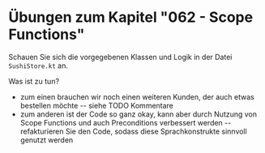 # Übungen zum Kapitel "062 - Scope Functions"

Schauen Sie sich die vorgegebenen Klassen und Logik in der Datei `SushiStore.kt` an.

Was ist zu tun?

- zum einen brauchen wir noch einen weiteren Kunden, der auch etwas bestellen möchte -- siehe TODO Kommentare
- zum anderen ist der Code so ganz okay, kann aber durch Nutzung von Scope Functions und auch Preconditions
  verbessert werden -- refakturieren Sie den Code, sodass diese Sprachkonstrukte sinnvoll genutzt werden

